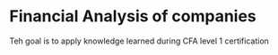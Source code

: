 # Financial Analysis of companies

Teh goal is to apply knowledge learned during CFA level 1 certification